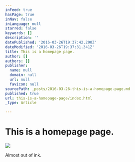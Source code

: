 ```yaml
---
inFeed: true
hasPage: true
inNav: false
inLanguage: null
starred: false
keywords: []
description: ''
datePublished: '2016-03-26T19:37:42.290Z'
dateModified: '2016-03-26T19:37:31.341Z'
title: This is a homepage page.
author: []
authors: []
publisher:
  name: null
  domain: null
  url: null
  favicon: null
sourcePath: _posts/2016-03-26-this-is-a-homepage-page.md
published: true
url: this-is-a-homepage-page/index.html
_type: Article

---
```

# This is a homepage page.
![](https://the-grid-user-content.s3-us-west-2.amazonaws.com/053d78dc-791c-4fee-8bf4-f9783fbc4f88.jpg)

Almost out of ink.